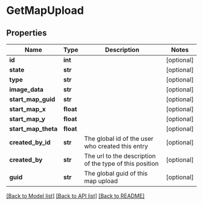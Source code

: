 # GetMapUpload

## Properties
Name | Type | Description | Notes
------------ | ------------- | ------------- | -------------
**id** | **int** |  | [optional] 
**state** | **str** |  | [optional] 
**type** | **str** |  | [optional] 
**image_data** | **str** |  | [optional] 
**start_map_guid** | **str** |  | [optional] 
**start_map_x** | **float** |  | [optional] 
**start_map_y** | **float** |  | [optional] 
**start_map_theta** | **float** |  | [optional] 
**created_by_id** | **str** | The global id of the user who created this entry | [optional] 
**created_by** | **str** | The url to the description of the type of this position | [optional] 
**guid** | **str** | The global guid of this map upload | [optional] 

[[Back to Model list]](../README.md#documentation-for-models) [[Back to API list]](../README.md#documentation-for-api-endpoints) [[Back to README]](../README.md)


